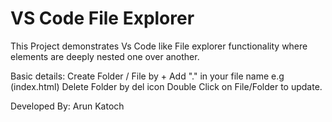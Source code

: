# VS Code File Explorer

This Project demonstrates Vs Code like File explorer functionality where elements are deeply nested one over another.

Basic details:
Create Folder / File by +
Add "." in your file name e.g (index.html)
Delete Folder by del icon
Double Click on File/Folder to update.

Developed By: Arun Katoch
